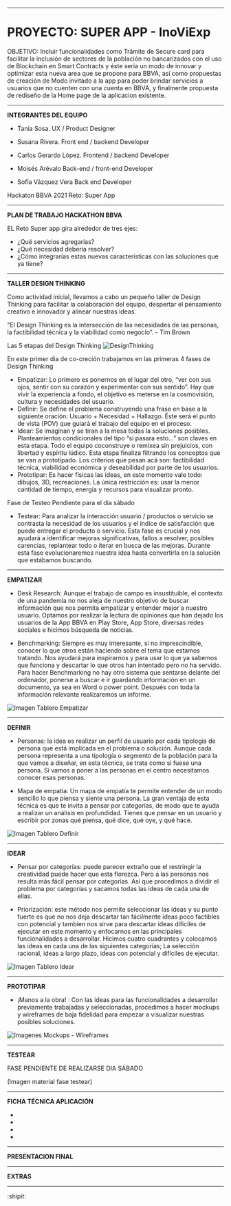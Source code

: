--------------------------------------
# PROYECTO: SUPER APP - InoViExp
OBJETIVO: Incluir funcionalidades como Trámite de Secure card para facilitar la inclusión de sectores de la población no bancarizados con el uso de Blockchain en Smart Contracts y éste seria un modo de innovar y optimizar esta nueva area que se propone para BBVA, así como propuestas de creación de Modo invitado a la app para poder brindar servicios a usuarios que no cuenten con una cuenta en BBVA, y finalmente propuesta de rediseño de la Home page de la aplicacion existente.

--------------------------------------
**INTEGRANTES DEL EQUIPO**
- Tania Sosa.
 UX / Product Designer

- Susana Rivera.
 Front end / backend Developer

- Carlos Gerardo López.
 Frontend / backend Developer

- Moisés Arévalo 
Back-end / front-end Developer

- Sofía Vázquez Vera 
Back end Developer


Hackaton BBVA 2021
Reto: Super App


-----------------------------------------------------------------------------------------------------------------------------------------------------------

 **PLAN DE TRABAJO HACKATHON BBVA**

EL Reto Super app gira alrededor de tres ejes:

 - ¿Qué servicios agregarías? 
 - ¿Qué necesidad debería resolver? 
 - ¿Cómo integrarías estas nuevas características con las soluciones que ya tiene?

-----------------------------------------------------------------------------------------------------------------------------------------------------------

**TALLER DESIGN THINKING**

Como actividad inicial, llevamos a cabo un pequeño taller de Design Thinking para facilitar la colaboración del equipo, despertar el pensamiento creativo e innovador y alinear nuestras ideas.

“El Design Thinking es la intersección de las necesidades de las personas, la factibilidad técnica y la viabilidad como negocio”. - Tim Brown

Las 5 etapas del Design Thinking
![DesignThinking](https://s3.amazonaws.com/masmujeresux.mx/img/hackathonBBVA2021/Design+thinking.jpg)

En este primer dia de co-creción trabajamos en las primeras 4 fases de Design Thinking
- Empatizar: Lo primero es ponernos en el lugar del otro, “ver con sus ojos, sentir con su corazón y experimentar con sus sentido”.
Hay que vivir la experiencia a fondo, el objetivo es meterse en la cosmovisión, cultura y necesidades del usuario.
- Definir: Se define el problema construyendo una frase en base a la siguiente oración: Usuario + Necesidad + Hallazgo.
Éste será el punto de vista (POV) que guiará el trabajo del equipo en el proceso.
- Idear: Se imaginan y se tiran a la mesa todas la soluciones posibles. Planteamientos condicionales del tipo “si pasara esto…” son claves en esta etapa.
Todo el equipo coconstruye o remixea sin prejuicios, con libertad y espíritu lúdico. 
Esta etapa finaliza filtrando los conceptos que se van a prototipado.
Los criterios que pesan acá son: factibilidad técnica, viabilidad económica y deseabilidad por parte de los usuarios.
- Prototipar: Es hacer físicas las ideas, en este momento vale todo: dibujos, 3D, recreaciones.
La única restricción es: usar la menor cantidad de tiempo, energía y recursos para visualizar pronto.

Fase de Testeo Pendiente para el dia sábado
- Testear: Para analizar la interacción usuario / productos o servicio se contrasta la necesidad de los usuarios y el índice de satisfacción que puede entregar el producto o servicio. 
Esta fase es crucial y nos ayudará a identificar mejoras significativas, fallos a resolver, posibles carencias, replantear todo o iterar en busca de las mejoras.
Durante esta fase evolucionaremos nuestra idea hasta convertirla en la solución que estábamos buscando.

-----------------------------------------------------------------------------------------------------------------------------------------------------------

**EMPATIZAR**

- Desk Research: Aunque el trabajo de campo es insustituible, el contexto de una pandemia no nos aleja de nuestro objetivo de buscar información que nos permita empatizar y entender mejor a nuestro usuario. Optamos por realizar la lectura de opiniones que han dejado los usuarios de la App BBVA en Play Store, App Store, diversas redes sociales e hicimos búsqueda de noticias. 

- Benchmarking: Siempre es muy interesante, si no imprescindible, conocer lo que otros están haciendo sobre el tema que estamos tratando. Nos ayudará para inspirarnos y para usar lo que ya sabemos que funciona y descartar lo que otros han intentado pero no ha servido. Para hacer Benchmarking no hay otro sistema que sentarse delante del ordenador, ponerse a buscar e ir guardando información en un documento, ya sea en Word o power point. Después con toda la información relevante realizaremos un informe.

![Imagen Tablero Empatizar](https://s3.amazonaws.com/masmujeresux.mx/img/hackathonBBVA2021/Empatizar.jpg)

------------------------------------------------------------------------------------------------------------------------------------------------------------------------------------------------------------
**DEFINIR**

- Personas: la idea es realizar un perfil de usuario por cada tipología de persona que está implicada en el problema o solución. Aunque cada persona representa a una tipología o segmento de la población para la que vamos a diseñar, en esta técnica, se trata como si fuese una persona. Si vamos a poner a las personas en el centro necesitamos conocer esas personas.

- Mapa de empatía: Un mapa de empatía te permite entender de un modo sencillo lo que piensa y siente una persona. La gran ventaja de esta técnica es que te invita a pensar por categorías, de modo que te ayuda a realizar un análisis en profundidad. Tienes que pensar en un usuario y escribir por zonas qué piensa, qué dice, qué oye, y qué hace. 

![Imagen Tablero Definir](https://s3.amazonaws.com/masmujeresux.mx/img/hackathonBBVA2021/Definir.jpg)


-----------------------------------------------------------------------------------
**IDEAR**

- Pensar por categorías: puede parecer extraño que el restringir la creatividad puede hacer que esta florezca. Pero a las personas nos resulta más fácil pensar por categorías. Así que procedimos a dividir el problema por categorías y sacamos todas las ideas de cada una de ellas.
 

- Priorización: este método nos permite seleccionar las ideas y su punto fuerte es que no nos deja descartar tan fácilmente ideas poco factibles con potencial y tambien nos sirve para descartar ideas dificiles de ejecutar en este momento y enfocarnos en las principales funcionalidades a desarrollar. 
Hicimos cuatro cuadrantes y colocamos las ideas en cada una de las siguientes categorías; La selección racional, ideas a largo plazo, ideas con potencial y difíciles de ejecutar.

![Imagen Tablero Idear](https://s3.amazonaws.com/masmujeresux.mx/img/hackathonBBVA2021/Idear.jpg)

-----------------------------------------------------------------------------------------------------------------------------------------------------------

**PROTOTIPAR**

- ¡Manos a la obra! : Con las ideas para las funcionalidades a desarrollar previamente trabajadas y seleccionadas, procedimos a hacer mockups y wireframes de baja fidelidad para empezar a visualizar nuestras posibles soluciones.

![Imagenes Mockups - Wireframes](https://s3.amazonaws.com/masmujeresux.mx/img/hackathonBBVA2021/Prototipar.jpg)

-----------------------------------------------------------------------------------------------------------------------------------------------------------
**TESTEAR**

FASE PENDIENTE DE REALIZARSE DIA SÁBADO

(Imagen material fase testear)

-----------------------------------------------------------------------------------------------------------------------------------------------------------

**FICHA TÉCNICA APLICACIÓN**
 
- 
-  
- 
- 


-----------------------------------------------------------------------------------------------------------------------------------------------------------
**PRESENTACION FINAL**



-----------------------------------------------------------------------------------------------------------------------------------------------------------
**EXTRAS**



-----------------------------------------------------------------------------------------------------------------------------------------------------------



:shipit: